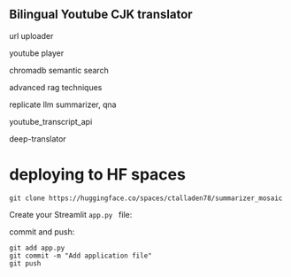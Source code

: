 ## Bilingual Youtube CJK translator

url uploader

youtube player

chromadb semantic search

advanced rag techniques

replicate llm summarizer, qna

youtube_transcript_api

deep-translator

# deploying to HF spaces
```
git clone https://huggingface.co/spaces/ctalladen78/summarizer_mosaic
```

Create your Streamlit `app.py ` file:

commit and push:
```
git add app.py
git commit -m "Add application file"
git push
```

